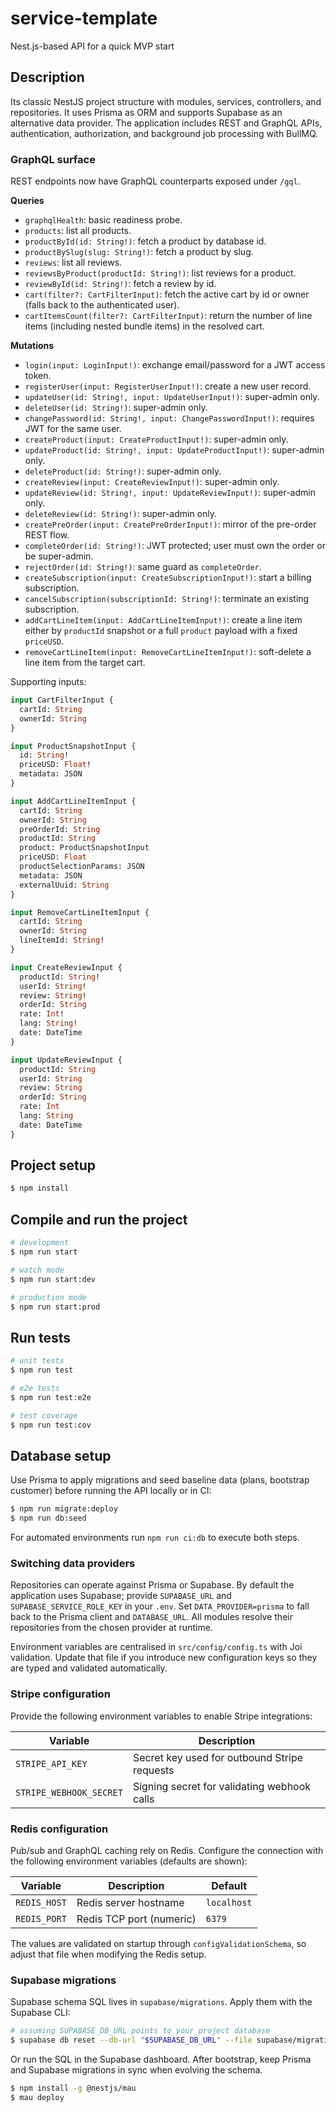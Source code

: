 # service-template
Nest.js-based API for a quick MVP start

## Description
Its classic NestJS project structure with modules, services, controllers, and repositories. It uses Prisma as ORM and supports Supabase as an alternative data provider. The application includes REST and GraphQL APIs, authentication, authorization, and background job processing with BullMQ.

### GraphQL surface

REST endpoints now have GraphQL counterparts exposed under `/gql`.

**Queries**
- `graphqlHealth`: basic readiness probe.
- `products`: list all products.
- `productById(id: String!)`: fetch a product by database id.
- `productBySlug(slug: String!)`: fetch a product by slug.
- `reviews`: list all reviews.
- `reviewsByProduct(productId: String!)`: list reviews for a product.
- `reviewById(id: String!)`: fetch a review by id.
- `cart(filter?: CartFilterInput)`: fetch the active cart by id or owner (falls back to the authenticated user).
- `cartItemsCount(filter?: CartFilterInput)`: return the number of line items (including nested bundle items) in the resolved cart.

**Mutations**
- `login(input: LoginInput!)`: exchange email/password for a JWT access token.
- `registerUser(input: RegisterUserInput!)`: create a new user record.
- `updateUser(id: String!, input: UpdateUserInput!)`: super-admin only.
- `deleteUser(id: String!)`: super-admin only.
- `changePassword(id: String!, input: ChangePasswordInput!)`: requires JWT for the same user.
- `createProduct(input: CreateProductInput!)`: super-admin only.
- `updateProduct(id: String!, input: UpdateProductInput!)`: super-admin only.
- `deleteProduct(id: String!)`: super-admin only.
- `createReview(input: CreateReviewInput!)`: super-admin only.
- `updateReview(id: String!, input: UpdateReviewInput!)`: super-admin only.
- `deleteReview(id: String!)`: super-admin only.
- `createPreOrder(input: CreatePreOrderInput!)`: mirror of the pre-order REST flow.
- `completeOrder(id: String!)`: JWT protected; user must own the order or be super-admin.
- `rejectOrder(id: String!)`: same guard as `completeOrder`.
- `createSubscription(input: CreateSubscriptionInput!)`: start a billing subscription.
- `cancelSubscription(subscriptionId: String!)`: terminate an existing subscription.
- `addCartLineItem(input: AddCartLineItemInput!)`: create a line item either by `productId` snapshot or a full `product` payload with a fixed `priceUSD`.
- `removeCartLineItem(input: RemoveCartLineItemInput!)`: soft-delete a line item from the target cart.

Supporting inputs:

```graphql
input CartFilterInput {
  cartId: String
  ownerId: String
}

input ProductSnapshotInput {
  id: String!
  priceUSD: Float!
  metadata: JSON
}

input AddCartLineItemInput {
  cartId: String
  ownerId: String
  preOrderId: String
  productId: String
  product: ProductSnapshotInput
  priceUSD: Float
  productSelectionParams: JSON
  metadata: JSON
  externalUuid: String
}

input RemoveCartLineItemInput {
  cartId: String
  ownerId: String
  lineItemId: String!
}

input CreateReviewInput {
  productId: String!
  userId: String!
  review: String!
  orderId: String
  rate: Int!
  lang: String!
  date: DateTime
}

input UpdateReviewInput {
  productId: String
  userId: String
  review: String
  orderId: String
  rate: Int
  lang: String
  date: DateTime
}
```

## Project setup

```bash
$ npm install
```

## Compile and run the project

```bash
# development
$ npm run start

# watch mode
$ npm run start:dev

# production mode
$ npm run start:prod
```

## Run tests

```bash
# unit tests
$ npm run test

# e2e tests
$ npm run test:e2e

# test coverage
$ npm run test:cov
```

## Database setup

Use Prisma to apply migrations and seed baseline data (plans, bootstrap customer) before running the API locally or in CI:

```bash
$ npm run migrate:deploy
$ npm run db:seed
```

For automated environments run `npm run ci:db` to execute both steps.

### Switching data providers

Repositories can operate against Prisma or Supabase. By default the application uses Supabase; provide `SUPABASE_URL` and `SUPABASE_SERVICE_ROLE_KEY` in your `.env`. Set `DATA_PROVIDER=prisma` to fall back to the Prisma client and `DATABASE_URL`. All modules resolve their repositories from the chosen provider at runtime.

Environment variables are centralised in `src/config/config.ts` with Joi validation. Update that file if you introduce new configuration keys so they are typed and validated automatically.

### Stripe configuration

Provide the following environment variables to enable Stripe integrations:

| Variable                 | Description                                  |
| ------------------------ | -------------------------------------------- |
| `STRIPE_API_KEY`         | Secret key used for outbound Stripe requests |
| `STRIPE_WEBHOOK_SECRET`  | Signing secret for validating webhook calls  |

### Redis configuration

Pub/sub and GraphQL caching rely on Redis. Configure the connection with the following environment variables (defaults are shown):

| Variable      | Description                | Default     |
| ------------- | -------------------------- | ----------- |
| `REDIS_HOST`  | Redis server hostname      | `localhost` |
| `REDIS_PORT`  | Redis TCP port (numeric)   | `6379`      |

The values are validated on startup through `configValidationSchema`, so adjust that file when modifying the Redis setup.

### Supabase migrations

Supabase schema SQL lives in `supabase/migrations`. Apply them with the Supabase CLI:

```bash
# assuming SUPABASE_DB_URL points to your project database
$ supabase db reset --db-url "$SUPABASE_DB_URL" --file supabase/migrations/0001_init.sql
```

Or run the SQL in the Supabase dashboard. After bootstrap, keep Prisma and Supabase migrations in sync when evolving the schema.

```bash
$ npm install -g @nestjs/mau
$ mau deploy
```
